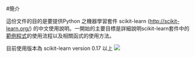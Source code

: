 #簡介

這份文件的目的是要提供Python 之機器學習套件 scikit-learn (http://scikit-learn.org/) 的中文使用說明。一開始的主要目標是詳細說明scikit-learn套件中的[範例程式](http://scikit-learn.org/stable/auto_examples/index.html )的使用流程以及相關函式的使用方法。

目前使用版本為 scikit-learn version 0.17 以上
![](http://scikit-learn.org/stable/_static/ml_map.png)

